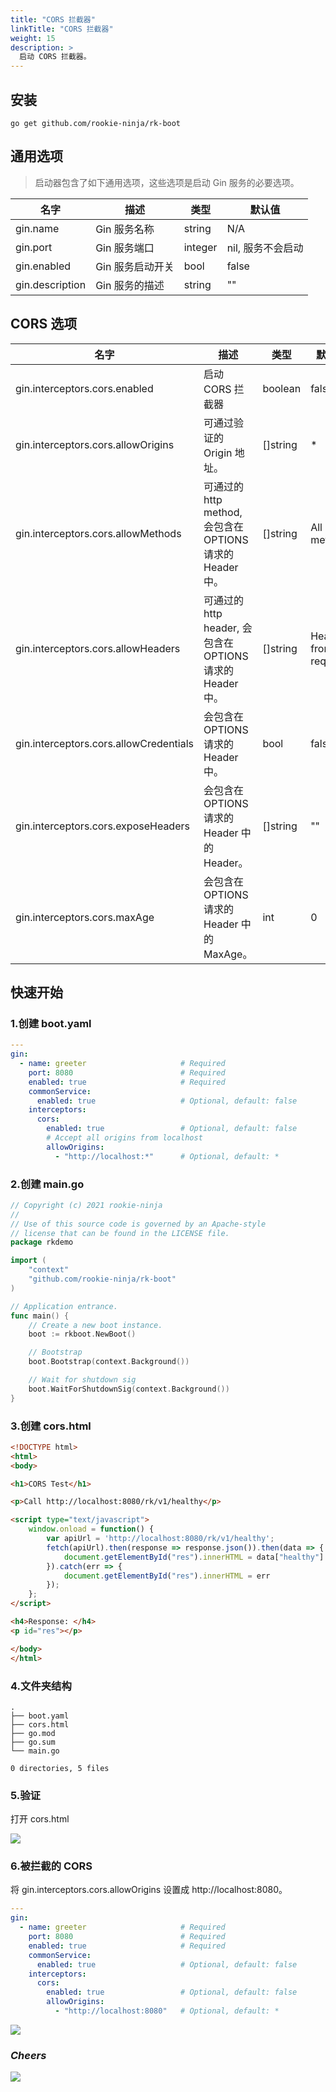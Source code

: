 ```yaml
---
title: "CORS 拦截器"
linkTitle: "CORS 拦截器"
weight: 15
description: >
  启动 CORS 拦截器。
---
```


## 安装
```shell script
go get github.com/rookie-ninja/rk-boot
```

## 通用选项
> 启动器包含了如下通用选项，这些选项是启动 Gin 服务的必要选项。

| 名字 | 描述 | 类型 | 默认值 |
| ------ | ------ | ------ | ------ |
| gin.name | Gin 服务名称 | string | N/A |
| gin.port | Gin 服务端口 | integer | nil, 服务不会启动 |
| gin.enabled | Gin 服务启动开关 | bool | false |
| gin.description | Gin 服务的描述 | string | "" |

## CORS 选项
| 名字 | 描述 | 类型 | 默认值 |
| ------ | ------ | ------ | ------ |
| gin.interceptors.cors.enabled | 启动 CORS 拦截器 | boolean | false |
| gin.interceptors.cors.allowOrigins | 可通过验证的 Origin 地址。 | []string | * |
| gin.interceptors.cors.allowMethods | 可通过的 http method, 会包含在 OPTIONS 请求的 Header 中。| []string | All http methods |
| gin.interceptors.cors.allowHeaders | 可通过的 http header, 会包含在 OPTIONS 请求的 Header 中。 | []string | Headers from request |
| gin.interceptors.cors.allowCredentials | 会包含在 OPTIONS 请求的 Header 中。 | bool | false |
| gin.interceptors.cors.exposeHeaders | 会包含在 OPTIONS 请求的 Header 中的 Header。 | []string | "" |
| gin.interceptors.cors.maxAge | 会包含在 OPTIONS 请求的 Header 中的 MaxAge。 | int | 0 |

## 快速开始
### 1.创建 boot.yaml
```yaml
---
gin:
  - name: greeter                     # Required
    port: 8080                        # Required
    enabled: true                     # Required
    commonService:
      enabled: true                   # Optional, default: false
    interceptors:
      cors:
        enabled: true                 # Optional, default: false
        # Accept all origins from localhost
        allowOrigins:
          - "http://localhost:*"      # Optional, default: *
```

### 2.创建 main.go
```go
// Copyright (c) 2021 rookie-ninja
//
// Use of this source code is governed by an Apache-style
// license that can be found in the LICENSE file.
package rkdemo

import (
	"context"
	"github.com/rookie-ninja/rk-boot"
)

// Application entrance.
func main() {
	// Create a new boot instance.
	boot := rkboot.NewBoot()

	// Bootstrap
	boot.Bootstrap(context.Background())

	// Wait for shutdown sig
	boot.WaitForShutdownSig(context.Background())
}
```

### 3.创建 cors.html
```html
<!DOCTYPE html>
<html>
<body>

<h1>CORS Test</h1>

<p>Call http://localhost:8080/rk/v1/healthy</p>

<script type="text/javascript">
    window.onload = function() {
        var apiUrl = 'http://localhost:8080/rk/v1/healthy';
        fetch(apiUrl).then(response => response.json()).then(data => {
            document.getElementById("res").innerHTML = data["healthy"]
        }).catch(err => {
            document.getElementById("res").innerHTML = err
        });
    };
</script>

<h4>Response: </h4>
<p id="res"></p>

</body>
</html>
```

### 4.文件夹结构
```shell script
.
├── boot.yaml
├── cors.html
├── go.mod
├── go.sum
└── main.go

0 directories, 5 files
```

### 5.验证
打开 cors.html

![](/bootstrapper/user-guide/gin-golang/basic/cors-success.png)

### 6.被拦截的 CORS
将 gin.interceptors.cors.allowOrigins 设置成 http://localhost:8080。

```yaml
---
gin:
  - name: greeter                     # Required
    port: 8080                        # Required
    enabled: true                     # Required
    commonService:
      enabled: true                   # Optional, default: false
    interceptors:
      cors:
        enabled: true                 # Optional, default: false
        allowOrigins:
          - "http://localhost:8080"   # Optional, default: *
```

![](/bootstrapper/user-guide/gin-golang/basic/cors-fail.png)

### _**Cheers**_
![](/bootstrapper/user-guide/cheers.png)